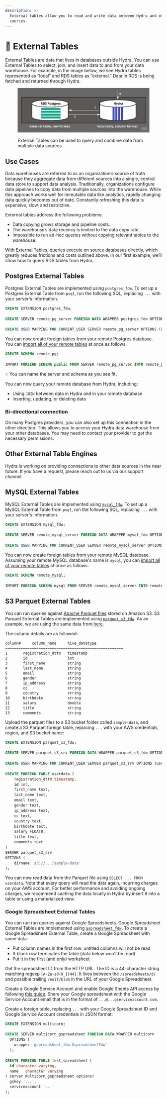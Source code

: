 ```yaml
---
description: >-
  External tables allow you to read and write data between Hydra and other data
  sources.
---
```


# 📡 External Tables

External Tables are data that lives in databases outside Hydra. You can use External Tables to select, join, and insert data to and from your data warehouse. For example, in the image below, we see Hydra tables represented as “local” and RDS tables as “external.” Data in RDS is being fetched and returned through Hydra.

<figure><img src="../.gitbook/assets/fdw_diagram.jpg" alt=""><figcaption><p>External Tables can be used to query and combine data from multiple data sources.</p></figcaption></figure>

## Use Cases

Data warehouses are referred to as an organization’s source of truth because they aggregate data from different sources into a single, central data store to support data analysis. Traditionally, organizations configure data pipelines to copy data from multiple sources into the warehouse. While this approach works well for immutable data like analytics, rapidly changing data quickly becomes out of date. Constantly refreshing this data is expensive, slow, and restrictive.

External tables address the following problems:

* Data copying grows storage and pipeline costs.
* The warehouse’s data recency is limited to the data copy rate.
* Impossible to run ad-hoc queries without copying relevant tables to the warehouse.

With External Tables, queries execute on source databases directly, which greatly reduces frictions and costs outlined above. In our first example, we’ll show how to query RDS tables from Hydra.

## Postgres External Tables

Postgres External Tables are implemented using `postgres_fdw`. To set up a Postgres External Table from `psql`, run the following SQL, replacing `...` with your server's information.

```sql
CREATE EXTENSION postgres_fdw;

CREATE SERVER remote_pg_server FOREIGN DATA WRAPPER postgres_fdw OPTIONS (host '...', port '...', dbname '...');

CREATE USER MAPPING FOR CURRENT_USER SERVER remote_pg_server OPTIONS (user '...', password '...');
```

You can now create foreign tables from your remote Postgres database.
You can [import all of your remote tables](https://www.postgresql.org/docs/current/sql-importforeignschema.html) at once as follows:

```sql
CREATE SCHEMA remote_pg;

IMPORT FOREIGN SCHEMA public FROM SERVER remote_pg_server INTO remote_pg;
```

💡 You can name the server and schema as you see fit.

You can now query your remote database from Hydra, including:

* Using `JOIN` between data in Hydra and in your remote database
* Inserting, updating, or deleting data

### Bi-directional connection

On many Postgres providers, you can also set up this connection in the other direction. This allows you to access your Hydra data warehouse from your other databases. You may need to contact your provider to get the necessary permissions.

## Other External Table Engines

Hydra is working on providing connections to other data sources in the near future. If you have a request, please reach out to us via our support channel.

## MySQL External Tables

MySQL External Tables are implemented using [`mysql_fdw`](https://github.com/EnterpriseDB/mysql_fdw).
To set up a MySQL External Table from `psql`, run the following SQL, replacing `...` with your server's information.

```sql
CREATE EXTENSION mysql_fdw;

CREATE SERVER remote_mysql_server FOREIGN DATA WRAPPER mysql_fdw OPTIONS (host '...', port '...');

CREATE USER MAPPING FOR CURRENT_USER SERVER remote_mysql_server OPTIONS (username '...', password '...');
```

You can now create foreign tables from your remote MySQL database.
Assuming your remote MySQL database's name is `mysql`, you can [import all of your remote tables](https://www.postgresql.org/docs/current/sql-importforeignschema.html) at once as follows:

```sql
CREATE SCHEMA remote_mysql;

IMPORT FOREIGN SCHEMA mysql FROM SERVER remote_mysql_server INTO remote_mysql;
```

## S3 Parquet External Tables

You can run queries against [Apache Parquet files](https://parquet.apache.org/) stored on Amazon S3.
S3 Parquet External Tables are implemented using [`parquet_s3_fdw`](https://github.com/HydrasDB/parquet_s3_fdw).
As an example, we are using the same data from [here](https://github.com/Teradata/kylo/tree/master/samples/sample-data/parquet).

The column details are as followed:

```
column#		column_name		hive_datatype
=====================================================
1		registration_dttm 	timestamp
2		id                  int
3		first_name 	        string
4		last_name 	        string
5		email 		        string
6		gender 		        string
7		ip_address 	        string
8		cc                  string
9		country 	        string
10		birthdate 	        string
11		salary 		        double
12		title 		        string
13		comments 	        string
```

Upload the parquet files to a S3 bucket folder called `sample-data`, and create a S3 Parquet foreign table, replacing `...` with your AWS credentials, region, and S3 bucket name:

```sql
CREATE EXTENSION parquet_s3_fdw;

CREATE SERVER parquet_s3_srv FOREIGN DATA WRAPPER parquet_s3_fdw OPTIONS (aws_region '...');

CREATE USER MAPPING FOR CURRENT_USER SERVER parquet_s3_srv OPTIONS (user '...', password '...');

CREATE FOREIGN TABLE userdata (
    registration_dttm timestamp,
    id int,
    first_name text,
    last_name text,
    email text,
    gender text,
    ip_address text,
    cc text,
    country text,
    birthdate text,
    salary FLOAT8,
    title text,
    comments text
)
SERVER parquet_s3_srv
OPTIONS (
    dirname 's3://.../sample-data'
);
```
You can now read data from the Parquet file using `SELECT ... FROM userdata`. Note that every query will read the data again, incurring charges on your AWS account. For better performance and avoiding ongoing charges, we recommend caching the data locally in Hydra by insert it into a table or using a materialized view.

### Google Spreadsheet External Tables

You can run run queries against Google Spreadsheets.
Google Spreadsheet External Tables are implemented using [`gspreadsheet_fdw`](https://github.com/HydrasDB/gspreadsheet_fdw).
To create a Google Spreadsheet External Table, create a Google Spreadsheet with some data: 

* Put column names in the first row: untitled columns will not be read
* A blank row terminates the table (data below won't be read)
* Put it in the first (and only) worksheet

Get the spreadsheet ID from the HTTP URL. The ID is a 44-character string matching regexp `[A-Za-z0-9_]{44}`.
It lives between the `/spreadsheets/d/` and possible trailing `/edit/blah` in the URL of your Google Spreadsheet.

Create a Google Service Account and enable Google Sheets API access by following [this guide](https://docs.gspread.org/en/latest/oauth2.html).
Share your Google spreadsheet with the Google Service Account email that is in the format of `...@...gserviceaccount.com`.

Create a foreign table, replacing `...` with your Google Spreadsheet ID and Google Service Account credentials in JSON format:

```sql
CREATE EXTENSION multicorn;

CREATE SERVER multicorn_gspreadsheet FOREIGN DATA WRAPPER multicorn
  OPTIONS (
    wrapper 'gspreadsheet_fdw.GspreadsheetFdw'
  );

CREATE FOREIGN TABLE test_spreadsheet (
  id character varying,
  name   character varying
) server multicorn_gspreadsheet options(
  gskey '...',
  serviceaccount '...'
);
```
